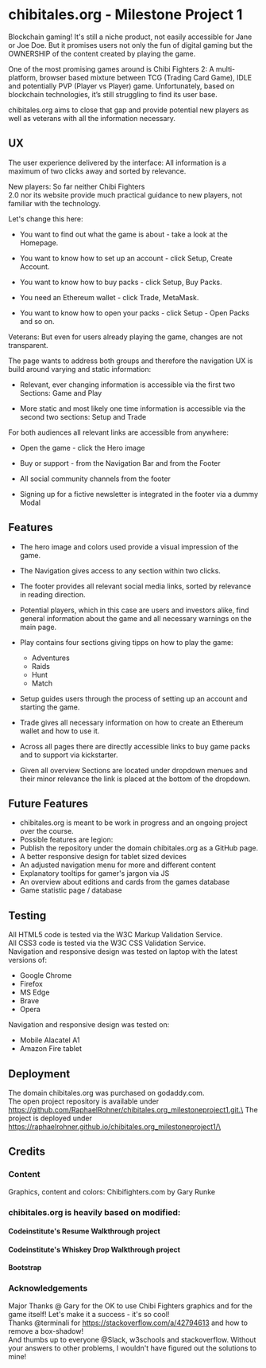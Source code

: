 # chibitales.org - Milestone Project 1
Blockchain gaming! It's still a niche product, not easily accessible for Jane or Joe Doe. But it promises users not only the fun of digital gaming but the OWNERSHIP of the content created by playing the game.

One of the most promising games around is Chibi Fighters 2: A multi-platform, browser based mixture between TCG (Trading Card Game), IDLE and potentially PVP (Player vs Player) game. Unfortunately, based on blockchain technologies, it’s still struggling to find its user base.

chibitales.org aims to close that gap and provide potential new players as well as veterans with all the information necessary.

## UX
The user experience delivered by the interface: All information is a maximum of two clicks away and sorted by relevance.

New players: So far neither Chibi Fighters 2.0 nor its website provide much practical guidance to new players, not familiar with the technology.

Let's change this here:

* You want to find out what the game is about - take a look at the Homepage.

* You want to know how to set up an account - click Setup, Create Account.

* You want to know how to buy packs - click Setup, Buy Packs.

* You need an Ethereum wallet - click Trade, MetaMask.

* You want to know how to open your packs - click Setup - Open Packs and so on.

Veterans: But even for users already playing the game, changes are not transparent.

The page wants to address both groups and therefore the navigation UX is build around varying and static information:

* Relevant, ever changing information is accessible via the first two Sections: Game and Play

* More static and most likely one time information is accessible via the second two sections: Setup and Trade

For both audiences all relevant links are accessible from anywhere:

* Open the game - click the Hero image

* Buy or support - from the Navigation Bar and from the Footer

* All social community channels from the footer

* Signing up for a fictive newsletter is integrated in the footer via a dummy Modal

## Features
* The hero image and colors used provide a visual impression of the game.

* The Navigation gives access to any section within two clicks.

* The footer provides all relevant social media links, sorted by relevance in reading direction.
 
* Potential players, which in this case are users and investors alike, find general information about the game and all necessary warnings on the main page.

* Play contains four sections giving tipps on how to play the game:

  * Adventures
  * Raids
  * Hunt
  * Match

* Setup guides users through the process of setting up an account and starting the game.

* Trade gives all necessary information on how to create an Ethereum wallet and how to use it.

* Across all pages there are directly accessible links to buy game packs and to support via kickstarter.

* Given all overview Sections are located under dropdown menues and their minor relevance the link is placed at the bottom of the dropdown.

## Future Features

* chibitales.org is meant to be work in progress and an ongoing project over the course.
* Possible features are legion:
*  Publish the repository under the domain chibitales.org as a GitHub page.
*  A better responsive design for tablet sized devices
*  An adjusted navigation menu for more and different content
*  Explanatory tooltips for gamer's jargon via JS
*  An overview about editions and cards from the games database
*  Game statistic page / database


## Testing
All HTML5 code is tested via the W3C Markup Validation Service.\
All CSS3 code is tested via the W3C CSS Validation Service.\
Navigation and responsive design was tested on laptop with the latest versions of:
* Google Chrome
* Firefox
* MS Edge
* Brave
* Opera

Navigation and responsive design was tested on:
* Mobile Alacatel A1
* Amazon Fire tablet

## Deployment
The domain chibitales.org was purchased on godaddy.com.\
The open project repository is available under https://github.com/RaphaelRohner/chibitales.org_milestoneproject1.git.\
The project is deployed under https://raphaelrohner.github.io/chibitales.org_milestoneproject1/\

## Credits

### Content
Graphics, content and colors: Chibifighters.com by Gary Runke

### chibitales.org is heavily based on modified:

#### Codeinstitute's Resume Walkthrough project
#### Codeinstitute's Whiskey Drop Walkthrough project
#### Bootstrap

### Acknowledgements
Major Thanks @ Gary for the OK to use Chibi Fighters graphics and for the game itself! Let's make it a success - it's so cool!\
Thanks @terminali for https://stackoverflow.com/a/42794613 and how to remove a box-shadow!\
And thumbs up to everyone @Slack, w3schools and stackoverflow. Without your answers to other problems, I wouldn't have figured out the solutions to mine!